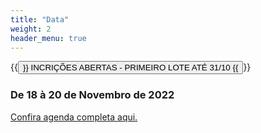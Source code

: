 ```yaml
---
title: "Data"
weight: 2
header_menu: true
---
```


{{<button href="https://www.e-inscricao.com/wonhyo/atualizacao-kukkiwon">}}
INCRIÇÕES ABERTAS - PRIMEIRO LOTE ATÉ 31/10
{{</button>}}

### De 18 à 20 de Novembro de 2022

[Confira agenda completa aqui.](#agenda)